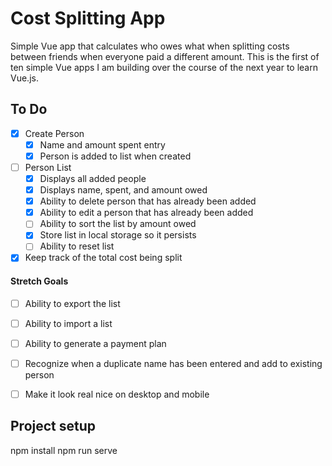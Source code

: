 # Cost Splitting App
Simple Vue app that calculates who owes what when splitting costs between friends when everyone paid a different amount.  This is the first of ten simple Vue apps I am building over the course of the next year to learn Vue.js.

## To Do
- [X] Create Person
  - [X] Name and amount spent entry
  - [X] Person is added to list when created
- [ ] Person List
  - [X] Displays all added people
  - [X] Displays name, spent, and amount owed
  - [X] Ability to delete person that has already been added
  - [X] Ability to edit a person that has already been added
  - [ ] Ability to sort the list by amount owed
  - [X] Store list in local storage so it persists
  - [ ] Ability to reset list
- [X] Keep track of the total cost being split

#### Stretch Goals
- [ ] Ability to export the list
- [ ] Ability to import a list
- [ ] Ability to generate a payment plan
- [ ] Recognize when a duplicate name has been entered and add to existing person
- [ ] Make it look real nice on desktop and mobile
  

## Project setup
npm install
npm run serve
